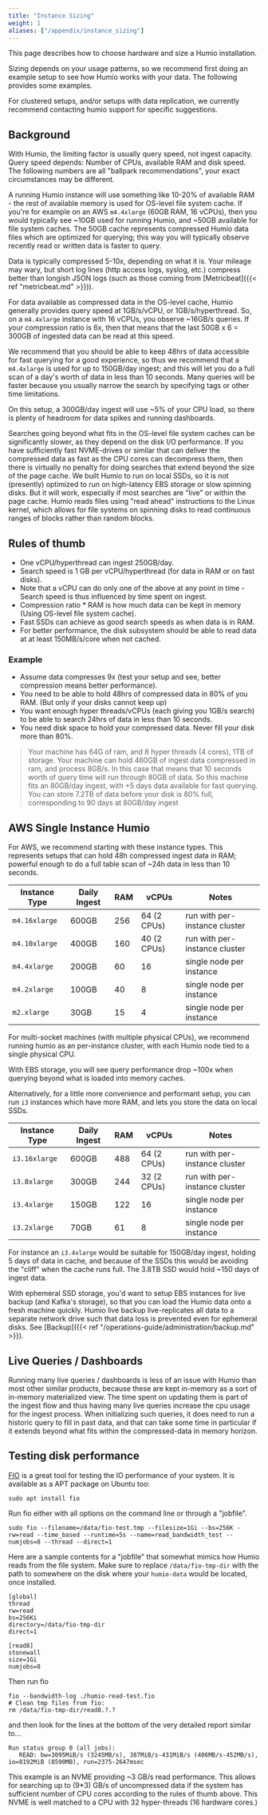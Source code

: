 ```yaml
---
title: "Instance Sizing"
weight: 1
aliases: ["/appendix/instance_sizing"]
---
```


This page describes how to choose hardware and size a Humio installation.

Sizing depends on your usage patterns, so we recommend first doing an example setup to see how Humio works
with your data.  The following provides some examples.

For clustered setups, and/or setups with data replication, we currently recommend contacting
humio support for specific suggestions.

## Background

With Humio, the limiting factor is usually query speed, not ingest capacity.  Query speed depends:
Number of CPUs, available RAM and disk speed.  The following numbers are all "ballpark recommendations", your exact circumstances
may be different.

A running Humio instance will use something like 10-20% of available RAM - the rest of available memory is used for OS-level
file system cache. If you're for example on an AWS `m4.4xlarge` (60GB RAM, 16 vCPUs), then you would typically see
~10GB used for running Humio, and ~50GB available for file system caches.    The 50GB cache represents compressed Humio
data files which are optimized for querying; this way you will typically observe recently read or written data
is faster to query.

Data is typically compressed 5-10x, depending on what it is.  Your mileage may wary, but short log lines
(http access logs, syslog, etc.) compress better than longish JSON logs (such as those coming from [Metricbeat]({{< ref "metricbeat.md" >}})).

For data available as compressed data in the OS-level cache, Humio generally provides query speed at 1GB/s/vCPU,
or 1GB/s/hyperthread.  So, on a `m4.4xlarge` instance with 16 vCPUs, you observe ~16GB/s queries.  If your compression
ratio is 6x, then that means that the last 50GB x 6 = 300GB of ingested data can be read at this speed.

We recommend that you should be able to keep 48hrs of data accessible for fast querying for a good experience, so
thus we recommend that a `m4.4xlarge` is used for up to 150GB/day ingest; and this will let you do a full scan of
a day's worth of data in less than 10 seconds.  Many queries will be faster because you usually narrow the search
by specifying tags or other time limitations.

On this setup, a 300GB/day ingest will use ~5% of your CPU load, so there is plenty of headroom for data spikes
and running dashboards.

Searches going beyond what fits in the OS-level file system caches can
be significantly slower, as they depend on the disk I/O performance.
If you have sufficiently fast NVME-drives or similar that can deliver
the compressed data as fast as the CPU cores can decompress them, then
there is virtually no penalty for doing searches that extend beyond
the size of the page cache.  We built Humio to run on local SSDs, so
it is not (presently) optimized to run on high-latency EBS storage or
slow spinning disks. But it will work, especially if most searches are
"live" or within the page cache. Humio reads files using "read ahead"
instructions to the Linux kernel, which allows for file systems on
spinning disks to read continuous ranges of blocks rather than random
blocks.

## Rules of thumb

- One vCPU/hyperthread can ingest 250GB/day.
- Search speed is 1 GB per vCPU/hyperthread (for data in RAM or on fast disks).
- Note that a vCPU can do only one of the above at any point in time - Search speed is thus influenced by time spent on ingest. 
- Compression ratio * RAM is how much data can be kept in memory (Using OS-level file system cache).
- Fast SSDs can achieve as good search speeds as when data is in RAM.
- For better performance, the disk subsystem should be able to read data at at least 150MB/s/core when not cached.


### Example
- Assume data compresses 9x (test your setup and see, better compression means better performance).
- You need to be able to hold 48hrs of compressed data in 80% of you RAM. (But only if your disks cannot keep up)
- You want enough hyper threads/vCPUs (each giving you 1GB/s search) to be able
  to search 24hrs of data in less than 10 seconds.
- You need disk space to hold your compressed data. Never fill your disk more than 80%.

> Your machine has 64G of ram, and 8 hyper threads (4 cores), 1TB of storage.
  Your machine can hold 460GB of ingest data compressed in ram, and process 8GB/s.  In this case
  that means that 10 seconds worth of query time will run through 80GB of data.  So this machine
  fits an 80GB/day ingest, with +5 days data available for fast querying.  
  You can store 7.2TB of data before your disk is 80% full, corresponding to 90 days at 80GB/day ingest


## AWS Single Instance Humio

For AWS, we recommend starting with these instance types.  This represents
setups that can hold 48h compressed ingest data in RAM; powerful enough to
do a full table scan of ~24h data in less than 10 seconds.

| Instance Type | Daily Ingest | RAM | vCPUs | Notes |
|---------------|--------------|-----|-------|-------|
| `m4.16xlarge` | 600GB        | 256 | 64 (2 CPUs) | run with per-instance cluster
| `m4.10xlarge` | 400GB        | 160 | 40 (2 CPUs) | run with per-instance cluster
| `m4.4xlarge`  | 200GB        | 60  | 16 | single node per instance
| `m4.2xlarge`  | 100GB        | 40  | 8  | single node per instance
| `m2.xlarge`   | 30GB         | 15  | 4  | single node per instance

For multi-socket machines (with multiple physical CPUs), we recommend running
humio as an per-instance cluster, with each Humio node tied to a single
physical CPU.

With EBS storage, you will see query performance drop ~100x when querying beyond
what is loaded into memory caches.

Alternatively, for a little more convenience and performant setup, you can run `i3`
instances which have more RAM, and lets you store the data on local SSDs.  


| Instance Type | Daily Ingest | RAM | vCPUs | Notes |
|---------------|--------------|-----|-------|-------|
| `i3.16xlarge` | 600GB        | 488 | 64 (2 CPUs) | run with per-instance cluster
| `i3.8xlarge`  | 300GB        | 244 | 32 (2 CPUs) | run with per-instance cluster
| `i3.4xlarge`  | 150GB        | 122 | 16 | single node per instance
| `i3.2xlarge`  | 70GB         | 61  | 8  | single node per instance

For instance an `i3.4xlarge` would be suitable for 150GB/day ingest, holding 5 days
of data in cache, and because of the SSDs this would be avoiding the "cliff" when
the cache runs full.  The 3.8TB SSD would hold ~150 days of ingest data.

With ephemeral SSD storage, you'd want to setup EBS instances for live backup (and Kafka's storage),
so that you can load the Humio data onto a fresh machine quickly.  Humio live backup live-replicates all data
to a separate network drive such that data loss is prevented even for ephemeral disks. See [Backup]({{< ref "/operations-guide/administration/backup.md" >}}).


## Live Queries / Dashboards

Running many live queries / dashboards is less of an issue with Humio
than most other similar products, because these are kept in-memory as
a sort of in-memory materialized view. The time spent on updating them
is part of the ingest flow and thus having many live queries increase
the cpu usage for the ingest process.  When initializing such queries,
it does need to run a historic query to fill in past data, and that
can take some time in particular if it extends beyond what fits within
the compressed-data in memory horizon.

## Testing disk performance

[FIO](http://git.kernel.dk/cgit/fio/plain/README) is a great tool for
testing the IO performance of your system. It is available as a APT
package on Ubuntu too:

``` shell
sudo apt install fio
```

Run fio either with all options on the command line or through a "jobfile".

```
sudo fio --filename=/data/fio-test.tmp --filesize=1Gi --bs=256K -rw=read --time_based --runtime=5s --name=read_bandwidth_test --numjobs=8 --thread --direct=1
```

Here are a sample contents for a "jobfile" that somewhat mimics how
Humio reads from the file system. Make sure to replace
`/data/fio-tmp-dir` with the path to somewhere on the disk where your
`humio-data` would be located, once installed.

```
[global]
thread
rw=read
bs=256Ki
directory=/data/fio-tmp-dir
direct=1

[read8]
stonewall
size=1Gi
numjobs=8
```

Then run fio
``` shell
fio --bandwidth-log ./humio-read-test.fio
# Clean tmp files from fio:
rm /data/fio-tmp-dir/read8.?.?
```

and then look for the lines at the bottom of the very detailed report similar to...

```
Run status group 0 (all jobs):
   READ: bw=3095MiB/s (3245MB/s), 387MiB/s-431MiB/s (406MB/s-452MB/s), io=8192MiB (8590MB), run=2375-2647msec
```

This example is an NVME providing ~3 GB/s read performance. This
allows for searching up to (9*3) GB/s of uncompressed data if the
system has sufficient number of CPU cores according to the rules of
thumb above. This NVME is well matched to a CPU with 32 hyper-threads
(16 hardware cores.)
